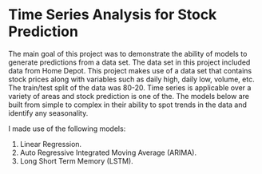 #  Time Series Analysis for Stock Prediction
The main goal of this project was to demonstrate the ability of models to generate predictions from a data set. 
The data set in this project included data from Home Depot. This project makes use of a data set that contains stock prices along with variables such as daily high, daily low, volume, etc. The train/test split of the data was 80-20. Time series is applicable over a variety of areas and stock prediction is one of the. The models below are built from simple to complex in their ability to spot trends in the data and identify any seasonality.

I made use of the following models:
1. Linear Regression.
2. Auto Regressive Integrated Moving Average (ARIMA).
3. Long Short Term Memory (LSTM).
